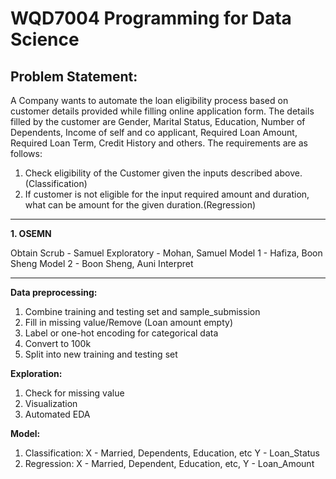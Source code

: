 # WQD7004 Programming for Data Science

## Problem Statement: 

A Company wants to automate the loan eligibility process based on customer details provided while filling online application form. The details filled by the customer are Gender, Marital Status, Education, Number of Dependents, Income of self and co applicant, Required Loan Amount, Required Loan Term, Credit History and others. The requirements are as follows:

1. Check eligibility of the Customer given the inputs described above.(Classification)
2. If customer is not eligible for the input required amount and duration, what can be amount for the given duration.(Regression)

---

**1. OSEMN**

Obtain
Scrub - Samuel 
Exploratory - Mohan, Samuel
Model 1 - Hafiza, Boon Sheng
Model 2 - Boon Sheng, Auni
Interpret

---

**Data preprocessing:**
1. Combine training and testing set and sample_submission
2. Fill in missing value/Remove (Loan amount empty)
3. Label or one-hot encoding for categorical data
4. Convert to 100k
5. Split into new training and testing set

**Exploration:**
1. Check for missing value
2. Visualization
3. Automated EDA

**Model:**
1. Classification: X - Married, Dependents, Education, etc Y - Loan_Status
2. Regression: X - Married, Dependent, Education, etc, Y - Loan_Amount